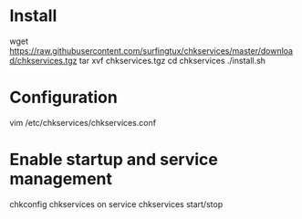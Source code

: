 Install
=====

wget https://raw.githubusercontent.com/surfingtux/chkservices/master/download/chkservices.tgz
tar xvf chkservices.tgz
cd chkservices
./install.sh


Configuration
=====

vim /etc/chkservices/chkservices.conf


Enable startup and service management
=====

chkconfig chkservices on
service chkservices start/stop